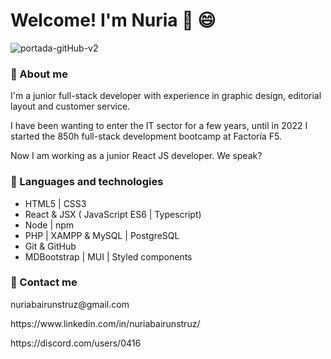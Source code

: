 # Welcome! I'm Nuria 👋 :smile:

![portada-gitHub-v2](https://user-images.githubusercontent.com/103484253/195338099-5846a58a-fb92-4b44-90c4-5ab9da8ef34c.jpg)

### :raising_hand: About me

<p>I'm a junior full-stack developer with experience in graphic design, editorial layout and customer service.</p>
<p>I have been wanting to enter the IT sector for a few years, until in 2022 I started the 850h full-stack development bootcamp at Factoría F5.</p>
<p>Now I am working as a junior React JS developer. We speak?</p>

### :wrench: Languages and technologies

<ul>
    <li>HTML5 | CSS3</li>
    <li>React & JSX ( JavaScript ES6 | Typescript)</li>
    <li>Node | npm</li>
    <li>PHP | XAMPP & MySQL | PostgreSQL</li>
    <li>Git & GitHub</li>
    <li>MDBootstrap | MUI | Styled components</li>
</ul>

### :speech_balloon: Contact me
<p>nuriabairunstruz@gmail.com</p>
<p>https://www.linkedin.com/in/nuriabairunstruz/</p>
<p>https://discord.com/users/0416</p>
